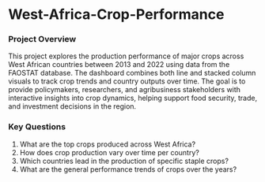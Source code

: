 # West-Africa-Crop-Performance

### Project Overview
This project explores the production performance of major crops across West African countries between 2013 and 2022 using data from the FAOSTAT database. The dashboard combines both line and stacked column visuals to track crop trends and country outputs over time.
The goal is to provide policymakers, researchers, and agribusiness stakeholders with interactive insights into crop dynamics, helping support food security, trade, and investment decisions in the region.

### Key Questions
1. What are the top crops produced across West Africa?
2. How does crop production vary over time per country?
3. Which countries lead in the production of specific staple crops?
4. What are the general performance trends of crops over the years?

